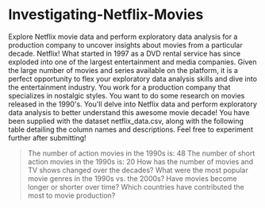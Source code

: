 # Investigating-Netflix-Movies
Explore Netflix movie data and perform exploratory data analysis for a production company to uncover insights about movies from a particular decade.
Netflix! What started in 1997 as a DVD rental service has since exploded into one of the largest entertainment and media companies.
Given the large number of movies and series available on the platform, it is a perfect opportunity to flex your exploratory data analysis skills and dive into the entertainment industry.
You work for a production company that specializes in nostalgic styles. You want to do some research on movies released in the 1990's. You'll delve into Netflix data and perform exploratory data analysis to better understand this awesome movie decade!
You have been supplied with the dataset netflix_data.csv, along with the following table detailing the column names and descriptions. Feel free to experiment further after submitting!
>The number of action movies in the 1990s is: 48
>The number of short action movies in the 1990s is: 20
>How has the number of movies and TV shows changed over the decades?
>What were the most popular movie genres in the 1990s vs. the 2000s?
>Have movies become longer or shorter over time?
>Which countries have contributed the most to movie production?
